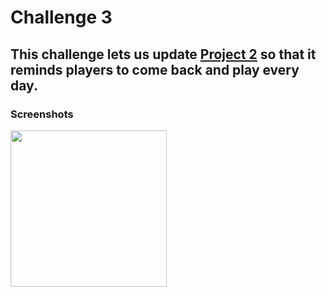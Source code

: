 # Challenge 3

## This challenge lets us update [Project 2](https://github.com/deathlezz/100-Days-of-Swift/tree/main/Projects/02-Project2) so that it reminds players to come back and play every day.

### Screenshots

<img src="https://github.com/deathlezz/100-Days-of-Swift/blob/main/Projects/27-Project21/Challenge3/Screenshots/Screenshot1.png" width=250>
